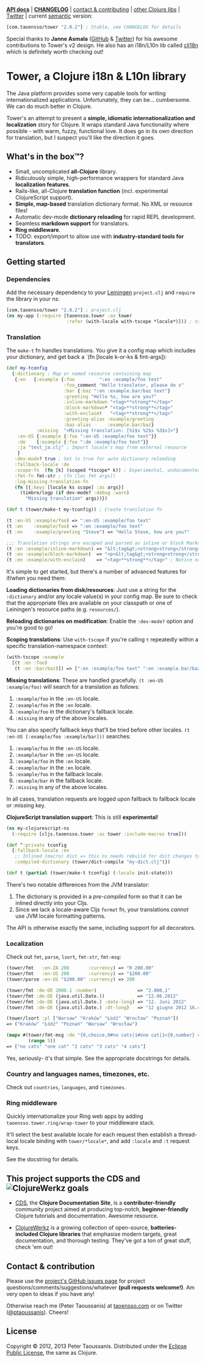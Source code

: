 **[API docs](http://ptaoussanis.github.io/tower/)** | **[CHANGELOG](https://github.com/ptaoussanis/tower/blob/master/CHANGELOG.md)** | [contact & contributing](#contact--contributing) | [other Clojure libs](https://www.taoensso.com/clojure-libraries) | [Twitter](https://twitter.com/#!/ptaoussanis) | current [semantic](http://semver.org/) version:

```clojure
[com.taoensso/tower "2.0.2"] ; Stable, see CHANGELOG for details
```

Special thanks to **Janne Asmala** ([GitHub](https://github.com/asmala) & [Twitter](https://twitter.com/janne_asmala)) for his awesome contributions to Tower's v2 design. He also has an i18n/L10n lib called [clj18n](https://github.com/asmala/clj18n) which is definitely worth checking out!

# Tower, a Clojure i18n & L10n library

The Java platform provides some very capable tools for writing internationalized applications. Unfortunately, they can be... cumbersome. We can do much better in Clojure.

Tower's an attempt to present a **simple, idiomatic internationalization and localization** story for Clojure. It wraps standard Java functionality where possible - with warm, fuzzy, functional love. It does go in its own direction for translation, but I suspect you'll like the direction it goes.

## What's in the box™?
  * Small, uncomplicated **all-Clojure** library.
  * Ridiculously simple, high-performance wrappers for standard Java **localization features**.
  * Rails-like, all-Clojure **translation function** (incl. experimental ClojureScript support).
  * **Simple, map-based** translation dictionary format. No XML or resource files!
  * Automatic dev-mode **dictionary reloading** for rapid REPL development.
  * Seamless **markdown support** for translators.
  * **Ring middleware**.
  * TODO: export/import to allow use with **industry-standard tools for translators**.

## Getting started

### Dependencies

Add the necessary dependency to your [Leiningen](http://leiningen.org/) `project.clj` and `require` the library in your ns:

```clojure
[com.taoensso/tower "2.0.2"] ; project.clj
(ns my-app (:require [taoensso.tower :as tower
                      :refer (with-locale with-tscope *locale*)])) ; ns
```

### Translation

The `make-t` fn handles translations. You give it a config map which includes your dictionary, and get back a `(fn [locale k-or-ks & fmt-args]):

```clojure
(def my-tconfig
  {:dictionary ; Map or named resource containing map
   {:en   {:example {:foo         ":en :example/foo text"
                     :foo_comment "Hello translator, please do x"
                     :bar {:baz ":en :example.bar/baz text"}
                     :greeting "Hello %s, how are you?"
                     :inline-markdown "<tag>**strong**</tag>"
                     :block-markdown* "<tag>**strong**</tag>"
                     :with-exclaim!   "<tag>**strong**</tag>"
                     :greeting-alias :example/greeting
                     :baz-alias      :example.bar/baz}
           :missing  "<Missing translation: [%1$s %2$s %3$s]>"}
    :en-US {:example {:foo ":en-US :example/foo text"}}
    :de    {:example {:foo ":de :example/foo text"}}
    :ja "test_ja.clj" ; Import locale's map from external resource
    }
   :dev-mode? true ; Set to true for auto dictionary reloading
   :fallback-locale :de
   :scope-fn  (fn [k] (scoped *tscope* k)) ; Experimental, undocumented
   :fmt-fn fmt-str ; (fn [loc fmt args])
   :log-missing-translation-fn
   (fn [{:keys [locale ks scope] :as args}]
     (timbre/logp (if dev-mode? :debug :warn)
       "Missing translation" args))})

(def t (tower/make-t my-tconfig)) ; Create translation fn

(t :en-US :example/foo) => ":en-US :example/foo text"
(t :en    :example/foo) => ":en :example/foo text"
(t :en    :example/greeting "Steve") => "Hello Steve, how are you?"

;;; Translation strings are escaped and parsed as inline or block Markdown:
(t :en :example/inline-markdown) => "&lt;tag&gt;<strong>strong</strong>&lt;/tag&gt;"
(t :en :example/block-markdown)  => "<p>&lt;tag&gt;<strong>strong</strong>&lt;/tag&gt;</p>" ; Notice no "*" suffix here, only in dictionary map
(t :en :example/with-exclaim)    => "<tag>**strong**</tag>" ; Notice no "!" suffix here, only in dictionary map
```

It's simple to get started, but there's a number of advanced features for if/when you need them:

**Loading dictionaries from disk/resources**: Just use a string for the `:dictionary` and/or any locale value(s) in your config map. Be sure to check that the appropriate files are available on your classpath or one of Leiningen's resource paths (e.g. `resources/`).

**Reloading dictionaries on modification**: Enable the `:dev-mode?` option and you're good to go!

**Scoping translations**: Use `with-tscope` if you're calling `t` repeatedly within a specific translation-namespace context:
```clojure
(with-tscope :example
  [(t :en :foo)
   (t :en :bar/baz)]) => [":en :example/foo text" ":en :example.bar/baz text"]
```

**Missing translations**: These are handled gracefully. `(t :en-US :example/foo)` will search for a translation as follows:
  1. `:example/foo` in the `:en-US` locale.
  2. `:example/foo` in the `:en` locale.
  3. `:example/foo` in the dictionary's fallback locale.
  4. `:missing` in any of the above locales.

You can also specify fallback keys that'll be tried before other locales. `(t :en-US [:example/foo :example/bar]))` searches:
  1. `:example/foo` in the `:en-US` locale.
  2. `:example/bar` in the `:en-US` locale.
  3. `:example/foo` in the `:en` locale.
  4. `:example/bar` in the `:en` locale.
  5. `:example/foo` in the fallback locale.
  6. `:example/bar` in the fallback locale.
  7. `:missing` in any of the above locales.

In all cases, translation requests are logged upon fallback to fallback locale or :missing key.

**ClojureScript translation support**: This is still **experimental**!

```clojure
(ns my-clojurescript-ns
  (:require [cljs.taoensso.tower :as tower :include-macros true]))

(def ^:private tconfig
  {:fallback-locale :en
   ;; Inlined (macro) dict => this ns needs rebuild for dict changes to reflect:
   :compiled-dictionary (tower/dict-compile "my-dict.clj")})

(def t (partial (tower/make-t tconfig) (:locale init-state)))
```

There's two notable differences from the JVM translator:
1. The dictionary is provided in a _pre-compiled_ form so that it can be inlined directly into your Cljs.
2. Since we lack a locale-aware Cljs `format` fn, your translations _cannot_ use JVM locale formatting patterns.

The API is otherwise exactly the same, including support for all decorators.

### Localization

Check out `fmt`, `parse`, `lsort`, `fmt-str`, `fmt-msg`:
```clojure
(tower/fmt   :en-ZA 200       :currency) => "R 200.00"
(tower/fmt   :en-US 200       :currency) => "$200.00"
(tower/parse :en-US "$200.00" :currency) => 200

(tower/fmt :de-DE 2000.1 :number)               => "2.000,1"
(tower/fmt :de-DE (java.util.Date.))            => "12.06.2012"
(tower/fmt :de-DE (java.util.Date.) :date-long) => "12. Juni 2012"
(tower/fmt :de-DE (java.util.Date.) :dt-long)   => "12 giugno 2012 16.48.01 ICT"

(tower/lsort :pl ["Warsaw" "Kraków" "Łódź" "Wrocław" "Poznań"])
=> ("Kraków" "Łódź" "Poznań" "Warsaw" "Wrocław")

(mapv #(tower/fmt-msg :de "{0,choice,0#no cats|1#one cat|1<{0,number} cats}" %)
        (range 5))
=> ["no cats" "one cat" "2 cats" "3 cats" "4 cats"]
```

Yes, seriously- it's that simple. See the appropriate docstrings for details.

### Country and languages names, timezones, etc.

Check out `countries`, `languages`, and `timezones`.

### Ring middleware

Quickly internationalize your Ring web apps by adding `taoensso.tower.ring/wrap-tower` to your middleware stack.

It'll select the best available locale for each request then establish a thread-local locale binding with `tower/*locale*`, and add `:locale` and `:t` request keys.

See the docstring for details.

## This project supports the CDS and ![ClojureWerkz](https://raw.github.com/clojurewerkz/clojurewerkz.org/master/assets/images/logos/clojurewerkz_long_h_50.png) goals

  * [CDS](http://clojure-doc.org/), the **Clojure Documentation Site**, is a **contributer-friendly** community project aimed at producing top-notch, **beginner-friendly** Clojure tutorials and documentation. Awesome resource.

  * [ClojureWerkz](http://clojurewerkz.org/) is a growing collection of open-source, **batteries-included Clojure libraries** that emphasise modern targets, great documentation, and thorough testing. They've got a ton of great stuff, check 'em out!

## Contact & contribution

Please use the [project's GitHub issues page](https://github.com/ptaoussanis/tower/issues) for project questions/comments/suggestions/whatever **(pull requests welcome!)**. Am very open to ideas if you have any!

Otherwise reach me (Peter Taoussanis) at [taoensso.com](https://www.taoensso.com) or on Twitter ([@ptaoussanis](https://twitter.com/#!/ptaoussanis)). Cheers!

## License

Copyright &copy; 2012, 2013 Peter Taoussanis. Distributed under the [Eclipse Public License](http://www.eclipse.org/legal/epl-v10.html), the same as Clojure.
